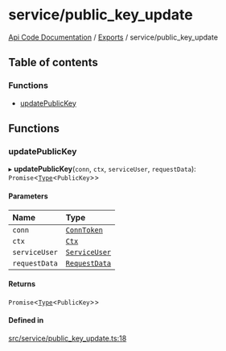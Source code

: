 # service/public\_key\_update
 
[Api Code Documentation](../README.md) / [Exports](../modules.md) / service/public\_key\_update

## Table of contents

### Functions

- [updatePublicKey](service_public_key_update.md#updatepublickey)

## Functions

### updatePublicKey

▸ **updatePublicKey**(`conn`, `ctx`, `serviceUser`, `requestData`): `Promise`\<[`Type`](result.md#type)\<`PublicKey`\>\>

#### Parameters

| Name | Type |
| :------ | :------ |
| `conn` | [`ConnToken`](service_conn.md#conntoken) |
| `ctx` | [`Ctx`](../interfaces/lib_ctx.Ctx.md) |
| `serviceUser` | [`ServiceUser`](../interfaces/service_domain_organization_service_user.ServiceUser.md) |
| `requestData` | [`RequestData`](../interfaces/service_domain_organization_public_key_update.RequestData.md) |

#### Returns

`Promise`\<[`Type`](result.md#type)\<`PublicKey`\>\>

#### Defined in

[src/service/public_key_update.ts:18](https://github.com/openkfw/TruBudget/blob/648f2bb/api/src/service/public_key_update.ts#L18)
